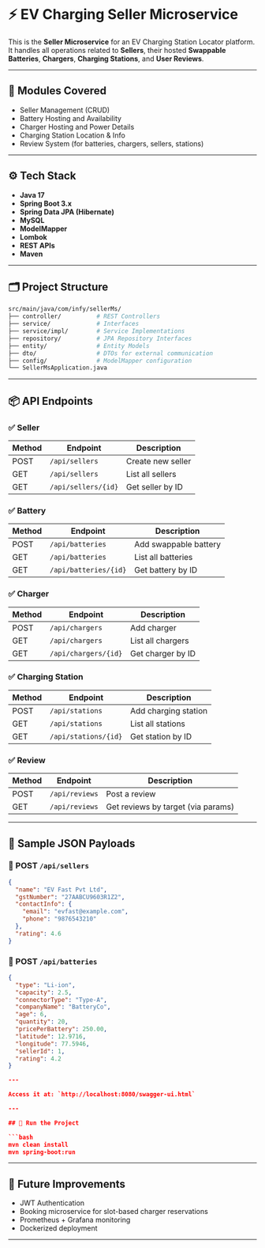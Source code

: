 # ⚡ EV Charging Seller Microservice

This is the **Seller Microservice** for an EV Charging Station Locator platform. It handles all operations related to **Sellers**, their hosted **Swappable Batteries**, **Chargers**, **Charging Stations**, and **User Reviews**.

---

## 🧩 Modules Covered

- Seller Management (CRUD)
- Battery Hosting and Availability
- Charger Hosting and Power Details
- Charging Station Location & Info
- Review System (for batteries, chargers, sellers, stations)

---

## ⚙️ Tech Stack

- **Java 17**
- **Spring Boot 3.x**
- **Spring Data JPA (Hibernate)**
- **MySQL**
- **ModelMapper**
- **Lombok**
- **REST APIs**
- **Maven**

---

## 🗂️ Project Structure

```bash
src/main/java/com/infy/sellerMs/
├── controller/          # REST Controllers
├── service/             # Interfaces
├── service/impl/        # Service Implementations
├── repository/          # JPA Repository Interfaces
├── entity/              # Entity Models
├── dto/                 # DTOs for external communication
├── config/              # ModelMapper configuration
└── SellerMsApplication.java
````

---

## 📦 API Endpoints

### ✅ Seller

| Method | Endpoint            | Description       |
| ------ | ------------------- | ----------------- |
| POST   | `/api/sellers`      | Create new seller |
| GET    | `/api/sellers`      | List all sellers  |
| GET    | `/api/sellers/{id}` | Get seller by ID  |

### ✅ Battery

| Method | Endpoint              | Description           |
| ------ | --------------------- | --------------------- |
| POST   | `/api/batteries`      | Add swappable battery |
| GET    | `/api/batteries`      | List all batteries    |
| GET    | `/api/batteries/{id}` | Get battery by ID     |

### ✅ Charger

| Method | Endpoint             | Description       |
| ------ | -------------------- | ----------------- |
| POST   | `/api/chargers`      | Add charger       |
| GET    | `/api/chargers`      | List all chargers |
| GET    | `/api/chargers/{id}` | Get charger by ID |

### ✅ Charging Station

| Method | Endpoint             | Description          |
| ------ | -------------------- | -------------------- |
| POST   | `/api/stations`      | Add charging station |
| GET    | `/api/stations`      | List all stations    |
| GET    | `/api/stations/{id}` | Get station by ID    |

### ✅ Review

| Method | Endpoint       | Description                        |
| ------ | -------------- | ---------------------------------- |
| POST   | `/api/reviews` | Post a review                      |
| GET    | `/api/reviews` | Get reviews by target (via params) |

---

## 📄 Sample JSON Payloads

### 🚀 POST `/api/sellers`

```json
{
  "name": "EV Fast Pvt Ltd",
  "gstNumber": "27AABCU9603R1Z2",
  "contactInfo": {
    "email": "evfast@example.com",
    "phone": "9876543210"
  },
  "rating": 4.6
}
```

### 🔋 POST `/api/batteries`

```json
{
  "type": "Li-ion",
  "capacity": 2.5,
  "connectorType": "Type-A",
  "companyName": "BatteryCo",
  "age": 6,
  "quantity": 20,
  "pricePerBattery": 250.00,
  "latitude": 12.9716,
  "longitude": 77.5946,
  "sellerId": 1,
  "rating": 4.2
}

---

Access it at: `http://localhost:8080/swagger-ui.html`

---

## 🚀 Run the Project

```bash
mvn clean install
mvn spring-boot:run
```

---

## 📁 Future Improvements

* JWT Authentication
* Booking microservice for slot-based charger reservations
* Prometheus + Grafana monitoring
* Dockerized deployment
---
